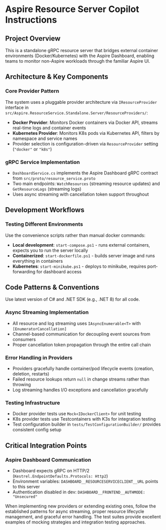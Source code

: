 # Aspire Resource Server Copilot Instructions

## Project Overview
This is a standalone gRPC resource server that bridges external container environments (Docker/Kubernetes) with the Aspire Dashboard, enabling teams to monitor non-Aspire workloads through the familiar Aspire UI.

## Architecture & Key Components

### Core Provider Pattern
The system uses a pluggable provider architecture via `IResourceProvider` interface in `src/Aspire.ResourceService.Standalone.Server/ResourceProviders/`:
- **Docker Provider**: Monitors Docker containers via Docker API, streams real-time logs and container events
- **Kubernetes Provider**: Monitors K8s pods via Kubernetes API, filters by namespace and service names
- Provider selection is configuration-driven via `ResourceProvider` setting (`"docker"` or `"k8s"`)

### gRPC Service Implementation
- `DashboardService.cs` implements the Aspire Dashboard gRPC contract from `src/proto/resource_service.proto`
- Two main endpoints: `WatchResources` (streaming resource updates) and `GetResourceLogs` (streaming logs)
- Uses async streaming with cancellation token support throughout

## Development Workflows

### Testing Different Environments
Use the convenience scripts rather than manual docker commands:
- **Local development**: `start-compose.ps1` - runs external containers, expects you to run the server locally
- **Containerized**: `start-dockerfile.ps1` - builds server image and runs everything in containers
- **Kubernetes**: `start-minikube.ps1` - deploys to minikube, requires port-forwarding for dashboard access

## Code Patterns & Conventions

Use latest version of C# and .NET SDK (e.g., .NET 8) for all code.

### Async Streaming Implementation
- All resource and log streaming uses `IAsyncEnumerable<T>` with `[EnumeratorCancellation]`
- Channel-based communication for decoupling event sources from consumers
- Proper cancellation token propagation through the entire call chain

### Error Handling in Providers
- Providers gracefully handle container/pod lifecycle events (creation, deletion, restarts)
- Failed resource lookups return `null` in change streams rather than throwing
- Log streaming handles I/O exceptions and cancellation gracefully

### Testing Infrastructure
- Docker provider tests use `Mock<IDockerClient>` for unit testing
- K8s provider tests use Testcontainers with K3s for integration testing
- Test configuration builder in `tests/TestConfigurationBuilder/` provides consistent config setup

## Critical Integration Points

### Aspire Dashboard Communication
- Dashboard expects gRPC on HTTP/2 (`Kestrel.EndpointDefaults.Protocols: Http2`)
- Environment variables: `DASHBOARD__RESOURCESERVICECLIENT__URL` points to this server
- Authentication disabled in dev: `DASHBOARD__FRONTEND__AUTHMODE: "Unsecured"`

When implementing new providers or extending existing ones, follow the established patterns for async streaming, proper resource lifecycle management, and graceful error handling. The test suites provide excellent examples of mocking strategies and integration testing approaches.
